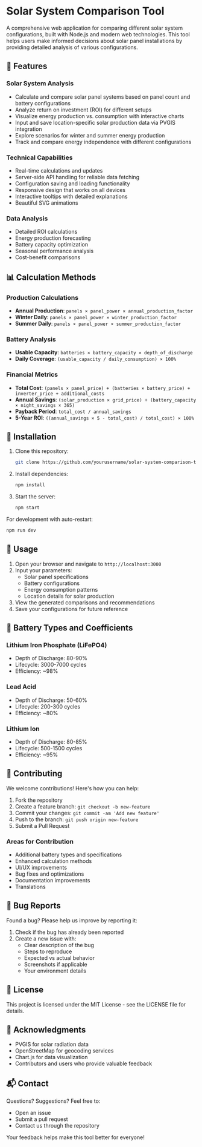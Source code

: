 # Solar System Comparison Tool

A comprehensive web application for comparing different solar system configurations, built with Node.js and modern web technologies. This tool helps users make informed decisions about solar panel installations by providing detailed analysis of various configurations.

## 🌟 Features

### Solar System Analysis
- Calculate and compare solar panel systems based on panel count and battery configurations
- Analyze return on investment (ROI) for different setups
- Visualize energy production vs. consumption with interactive charts
- Input and save location-specific solar production data via PVGIS integration
- Explore scenarios for winter and summer energy production
- Track and compare energy independence with different configurations

### Technical Capabilities
- Real-time calculations and updates
- Server-side API handling for reliable data fetching
- Configuration saving and loading functionality
- Responsive design that works on all devices
- Interactive tooltips with detailed explanations
- Beautiful SVG animations

### Data Analysis
- Detailed ROI calculations
- Energy production forecasting
- Battery capacity optimization
- Seasonal performance analysis
- Cost-benefit comparisons

## 📊 Calculation Methods

### Production Calculations
- **Annual Production**: `panels × panel_power × annual_production_factor`
- **Winter Daily**: `panels × panel_power × winter_production_factor`
- **Summer Daily**: `panels × panel_power × summer_production_factor`

### Battery Analysis
- **Usable Capacity**: `batteries × battery_capacity × depth_of_discharge`
- **Daily Coverage**: `(usable_capacity / daily_consumption) × 100%`

### Financial Metrics
- **Total Cost**: `(panels × panel_price) + (batteries × battery_price) + inverter_price + additional_costs`
- **Annual Savings**: `(solar_production × grid_price) + (battery_capacity × night_savings × 365)`
- **Payback Period**: `total_cost / annual_savings`
- **5-Year ROI**: `((annual_savings × 5 - total_cost) / total_cost) × 100%`

## 🔧 Installation

1. Clone this repository:
   ```bash
   git clone https://github.com/yourusername/solar-system-comparison-tool.git
   ```

2. Install dependencies:
   ```bash
   npm install
   ```

3. Start the server:
   ```bash
   npm start
   ```

For development with auto-restart:
```bash
npm run dev
```

## 🚀 Usage

1. Open your browser and navigate to `http://localhost:3000`
2. Input your parameters:
   - Solar panel specifications
   - Battery configurations
   - Energy consumption patterns
   - Location details for solar production
3. View the generated comparisons and recommendations
4. Save your configurations for future reference

## 🔋 Battery Types and Coefficients

### Lithium Iron Phosphate (LiFePO4)
- Depth of Discharge: 80-90%
- Lifecycle: 3000-7000 cycles
- Efficiency: ~98%

### Lead Acid
- Depth of Discharge: 50-60%
- Lifecycle: 200-300 cycles
- Efficiency: ~80%

### Lithium Ion
- Depth of Discharge: 80-85%
- Lifecycle: 500-1500 cycles
- Efficiency: ~95%

## 🤝 Contributing

We welcome contributions! Here's how you can help:

1. Fork the repository
2. Create a feature branch: `git checkout -b new-feature`
3. Commit your changes: `git commit -am 'Add new feature'`
4. Push to the branch: `git push origin new-feature`
5. Submit a Pull Request

### Areas for Contribution
- Additional battery types and specifications
- Enhanced calculation methods
- UI/UX improvements
- Bug fixes and optimizations
- Documentation improvements
- Translations

## 📝 Bug Reports

Found a bug? Please help us improve by reporting it:

1. Check if the bug has already been reported
2. Create a new issue with:
   - Clear description of the bug
   - Steps to reproduce
   - Expected vs actual behavior
   - Screenshots if applicable
   - Your environment details

## 📄 License

This project is licensed under the MIT License - see the LICENSE file for details.

## 🙏 Acknowledgments

- PVGIS for solar radiation data
- OpenStreetMap for geocoding services
- Chart.js for data visualization
- Contributors and users who provide valuable feedback

## 📬 Contact

Questions? Suggestions? Feel free to:
- Open an issue
- Submit a pull request
- Contact us through the repository

Your feedback helps make this tool better for everyone!